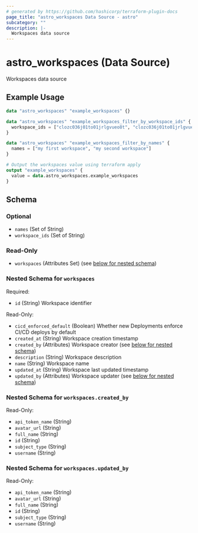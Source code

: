 ```yaml
---
# generated by https://github.com/hashicorp/terraform-plugin-docs
page_title: "astro_workspaces Data Source - astro"
subcategory: ""
description: |-
  Workspaces data source
---
```


# astro_workspaces (Data Source)

Workspaces data source

## Example Usage

```terraform
data "astro_workspaces" "example_workspaces" {}

data "astro_workspaces" "example_workspaces_filter_by_workspace_ids" {
  workspace_ids = ["clozc036j01to01jrlgvueo8t", "clozc036j01to01jrlgvueo81"]
}

data "astro_workspaces" "example_workspaces_filter_by_names" {
  names = ["my first workspace", "my second workspace"]
}

# Output the workspaces value using terraform apply
output "example_workspaces" {
  value = data.astro_workspaces.example_workspaces
}
```

<!-- schema generated by tfplugindocs -->
## Schema

### Optional

- `names` (Set of String)
- `workspace_ids` (Set of String)

### Read-Only

- `workspaces` (Attributes Set) (see [below for nested schema](#nestedatt--workspaces))

<a id="nestedatt--workspaces"></a>
### Nested Schema for `workspaces`

Required:

- `id` (String) Workspace identifier

Read-Only:

- `cicd_enforced_default` (Boolean) Whether new Deployments enforce CI/CD deploys by default
- `created_at` (String) Workspace creation timestamp
- `created_by` (Attributes) Workspace creator (see [below for nested schema](#nestedatt--workspaces--created_by))
- `description` (String) Workspace description
- `name` (String) Workspace name
- `updated_at` (String) Workspace last updated timestamp
- `updated_by` (Attributes) Workspace updater (see [below for nested schema](#nestedatt--workspaces--updated_by))

<a id="nestedatt--workspaces--created_by"></a>
### Nested Schema for `workspaces.created_by`

Read-Only:

- `api_token_name` (String)
- `avatar_url` (String)
- `full_name` (String)
- `id` (String)
- `subject_type` (String)
- `username` (String)


<a id="nestedatt--workspaces--updated_by"></a>
### Nested Schema for `workspaces.updated_by`

Read-Only:

- `api_token_name` (String)
- `avatar_url` (String)
- `full_name` (String)
- `id` (String)
- `subject_type` (String)
- `username` (String)
